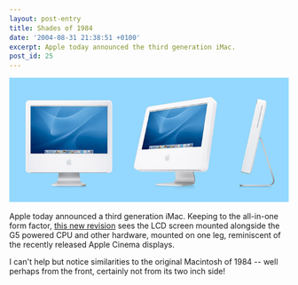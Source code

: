 ```yaml
---
layout: post-entry
title: Shades of 1984
date: '2004-08-31 21:38:51 +0100'
excerpt: Apple today announced the third generation iMac.
post_id: 25
---
```

![Third Generation iMac](/assets/2004/08/imac_g5.jpg)

Apple today announced a third generation iMac. Keeping to the all-in-one form factor, [this new revision][1] sees the LCD screen mounted alongside the G5 powered CPU and other hardware, mounted on one leg, reminiscent of the recently released Apple Cinema displays.

I can't help but notice similarities to the original Macintosh of 1984 -- well perhaps from the front, certainly not from its two inch side!

[1]: http://www.apple.com/imac/